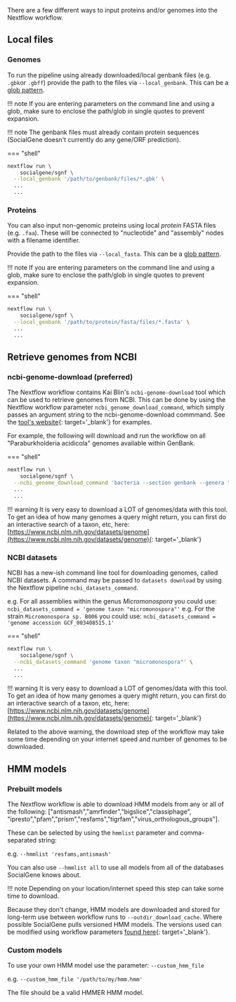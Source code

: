 There are a few different ways to input proteins and/or genomes into the Nextflow workflow.

## Local files

### Genomes
To run the pipeline using already downloaded/local genbank files (e.g. `.gbk`or `.gbff`) provide the path to the files via `--local_genbank`. This can be a [glob pattern](https://www.digitalocean.com/community/tools/glob).

!!! note
    If you are entering parameters on the command line and using a glob, make sure to enclose the path/glob in single quotes to prevent expansion.

!!! note
    The genbank files must already contain protein sequences (SocialGene doesn't currently do any gene/ORF prediction).

=== "shell"

```bash
nextflow run \
    socialgene/sgnf \
  --local_genbank '/path/to/genbank/files/*.gbk' \
  ...
  ...
```

### Proteins

You can also input non-genomic proteins using local *protein* FASTA files (e.g. `.faa`). These will be connected to "nucleotide" and "assembly" nodes with a filename identifier.

Provide the path to the files via `--local_fasta`. This can be a [glob pattern](https://www.digitalocean.com/community/tools/glob).

!!! note
    If you are entering parameters on the command line and using a glob, make sure to enclose the path/glob in single quotes to prevent expansion.

=== "shell"

```bash
nextflow run \
    socialgene/sgnf \
  --local_genbank '/path/to/protein/fasta/files/*.fasta' \
  ...
  ...
```

## Retrieve genomes from NCBI

### ncbi-genome-download (preferred)

The Nextflow workflow contains Kai Blin's `ncbi-genome-download` tool which can be used to retrieve genomes from NCBI. This can be done by using the Nextflow workflow parameter `ncbi_genome_download_command`, which simply passes an argument string to the ncbi-genome-download commmand. See the [tool's website](https://github.com/kblin/ncbi-genome-download#usage){: target='_blank'} for examples.

For example, the following will download and run the workflow on all "Paraburkholderia acidicola" genomes available within GenBank.

=== "shell"

```bash
nextflow run \
    socialgene/sgnf \
  --ncbi_genome_download_command 'bacteria --section genbank --genera "Paraburkholderia acidicola"' \
  ...
  ...
```

!!! warning
    It is very easy to download a LOT of genomes/data with this tool. To get an idea of how many genomes a query might return, you can first do an interactive search of a taxon, etc, here: [https://www.ncbi.nlm.nih.gov/datasets/genome](https://www.ncbi.nlm.nih.gov/datasets/genome){: target='_blank'}

### NCBI datasets

NCBI has a new-ish command line tool for downloading genomes, called NCBI datasets. A command may be passed to `datasets download` by using the Nextflow pipeline `ncbi_datasets_command`.

e.g. For all assemblies within the genus *Micromonospora* you could use: `ncbi_datasets_command = 'genome taxon "micromonospora"'`
e.g. For the strain `Micromonospora sp. B006` you could use: `ncbi_datasets_command = 'genome accession GCF_003408515.1'`

=== "shell"
```bash
nextflow run \
    socialgene/sgnf \
  --ncbi_datasets_command 'genome taxon "micromonospora"' \
  ...
  ...
```

!!! warning
    It is very easy to download a LOT of genomes/data with this tool. To get an idea of how many genomes a query might return, you can first do an interactive search of a taxon, etc, here: [https://www.ncbi.nlm.nih.gov/datasets/genome](https://www.ncbi.nlm.nih.gov/datasets/genome){: target='_blank'}

Related to the above warning, the download step of the workflow may take some time depending on your internet speed and number of genomes to be downloaded.


## HMM models

### Prebuilt models

The Nextflow workflow is able to download HMM models from any or all of the following: ["antismash","amrfinder","bigslice","classiphage", "ipresto","pfam","prism","resfams","tigrfam","virus_orthologous_groups"].

These can be selected by using the `hmmlist` parameter and comma-separated string:

e.g. `--hmmlist 'resfams,antismash'`

You can also use `--hmmlist all` to use all models from all of the databases SocialGene knows about. 

!!! note
    Depending on your location/internet speed this step can take some time to download.

Because they don't change, HMM models are downloaded and stored for long-term use between workflow runs to `--outdir_download_cache`. Where possible SocialGene pulls versioned HMM models. The versions used can be modified using workflow parameters [found here](https://github.com/socialgene/sgnf/blob/e968c7b3759471b90ec988867e4b78fce4be33b1/nextflow.config#L90-L97){: target='_blank'}.

### Custom models

To use your own HMM model use the parameter: `--custom_hmm_file`

e.g. `--custom_hmm_file '/path/to/my/hmm.hmm'`

The file should be a valid HMMER HMM model.
